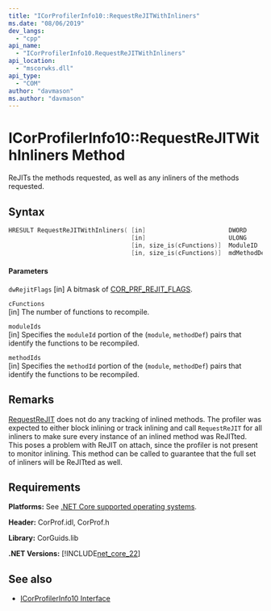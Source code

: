 ```yaml
---
title: "ICorProfilerInfo10::RequestReJITWithInliners"
ms.date: "08/06/2019"
dev_langs: 
  - "cpp"
api_name: 
  - "ICorProfilerInfo10.RequestReJITWithInliners"
api_location: 
  - "mscorwks.dll"
api_type: 
  - "COM"
author: "davmason"
ms.author: "davmason"
---
```

# ICorProfilerInfo10::RequestReJITWithInliners Method
  
ReJITs the methods requested, as well as any inliners of the methods requested.   
  
## Syntax  
  
```cpp
HRESULT RequestReJITWithInliners( [in]                       DWORD       dwRejitFlags,
                                  [in]                       ULONG       cFunctions,
                                  [in, size_is(cFunctions)]  ModuleID    moduleIds[],
                                  [in, size_is(cFunctions)]  mdMethodDef methodIds[]);
```  
  
#### Parameters  
 
 `dwRejitFlags`
 [in] A bitmask of [COR_PRF_REJIT_FLAGS](../../../../docs/framework/unmanaged-api/profiling/cor-prf-rejit-flags-enumeration.md).
 
 `cFunctions`  
 [in] The number of functions to recompile.  
  
 `moduleIds`  
 [in] Specifies the `moduleId` portion of the (`module`, `methodDef`) pairs that identify the functions to be recompiled.  
  
 `methodIds`  
 [in] Specifies the `methodId` portion of the (`module`, `methodDef`) pairs that identify the functions to be recompiled.  

## Remarks  
  [RequestReJIT](../../../../docs/framework/unmanaged-api/profiling/icorprofilerinfo4-requestrejit-method.md) does not do any tracking of inlined methods. The profiler was expected to either block inlining or track inlining and call `RequestReJIT` for all inliners to make sure every instance of an inlined method was ReJITted. This poses a problem with ReJIT on attach, since the profiler is not present to monitor inlining. This method can be called to guarantee that the full set of inliners will be ReJITted as well.  

## Requirements  
 **Platforms:** See [.NET Core supported operating systems](../../../core/windows-prerequisites.md#net-core-supported-operating-systems).  
  
 **Header:** CorProf.idl, CorProf.h  
  
 **Library:** CorGuids.lib  
  
 **.NET Versions:** [!INCLUDE[net_core_22](../../../../includes/net-core-30-md.md)]
  
## See also
- [ICorProfilerInfo10 Interface](../../../../docs/framework/unmanaged-api/profiling/icorprofilerinfo10-interface.md)

